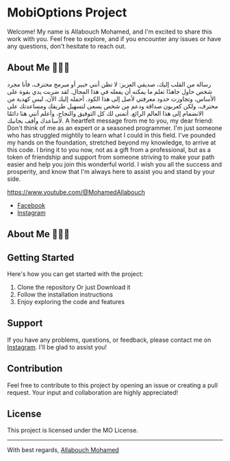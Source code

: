 # MobiOptions Project

Welcome! My name is Allabouch Mohamed, and I'm excited to share this work with you. Feel free to explore, and if you encounter any issues or have any questions, don't hesitate to reach out.

## About Me 🔴🔴🔴 ##

رسالة من القلب إليك، صديقي العزيز: لا تظن أنني خبير أو مبرمج محترف، فأنا مجرد شخص حاول جاهدًا تعلم ما يمكنه أن يفعله في هذا المجال. لقد ضربت يدي بقوة على الأساس، وتجاوزت حدود معرفتي لأصل إلى هذا الكود. أحمله إليك الآن، ليس كهدية من محترف، ولكن كعربون صداقة ودعم من شخص يسعى لتسهيل طريقك ومساعدتك على الانضمام إلى هذا العالم الرائع. أتمنى لك كل التوفيق والنجاح، وأعلم أنني هنا دائمًا لأساعدك وأقف بجانبك.
A heartfelt message from me to you, my dear friend: Don't think of me as an expert or a seasoned programmer. I'm just someone who has struggled mightily to learn what I could in this field. I've pounded my hands on the foundation, stretched beyond my knowledge, to arrive at this code. I bring it to you now, not as a gift from a professional, but as a token of friendship and support from someone striving to make your path easier and help you join this wonderful world. I wish you all the success and prosperity, and know that I'm always here to assist you and stand by your side.

https://www.youtube.com/@MohamedAllabouch
- [Facebook](https://www.facebook.com/AllbSiMo)
- [Instagram](https://www.instagram.com/allabou.ch/)

## About Me 🔴🔴🔴 ##


## Getting Started

Here's how you can get started with the project:

1. Clone the repository Or just Download it
2. Follow the installation instructions
3. Enjoy exploring the code and features

## Support

If you have any problems, questions, or feedback, please contact me on [Instagram](https://www.instagram.com/allabou.ch/). I'll be glad to assist you!

## Contribution

Feel free to contribute to this project by opening an issue or creating a pull request. Your input and collaboration are highly appreciated!

## License

This project is licensed under the MO License.

---

With best regards,
[Allabouch Mohamed](https://www.instagram.com/allabou.ch/)
